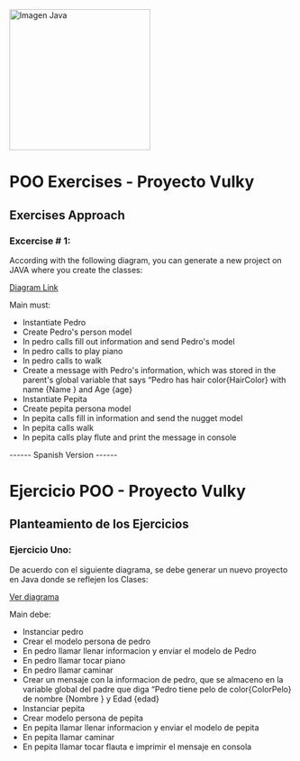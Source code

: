 <img src="https://compilandoconocimiento.files.wordpress.com/2017/01/miniatura-2.png" alt="Imagen Java" width="250"/>

<h1>POO Exercises - Proyecto Vulky</h1>

<h2> Exercises Approach </h2>

<h3>Excercise # 1: </h3>

<p>According with the following diagram, you can generate a new project on JAVA where you create the 
classes: </p>
<a href="https://www.figma.com/file/aZusic1A1iCjPFbKBZ8yLy/Ejercicio-1-POO?node-id=0%3A1&t=TtOzpwpaF23YDEj3-0">Diagram Link</a> 
</hr>

<p>Main must: </p>
<ul>
  <li>Instantiate Pedro</li>
  <li>Create Pedro's person model</li>
  <li>In pedro calls fill out information and send Pedro's model</li>
  <li>In pedro calls to play piano</li>
  <li>In pedro calls to walk</li>
  <li>Create a message with Pedro's information, which was stored in the parent's global variable that says “Pedro has hair color{HairColor} with name {Name } and Age {age}</li>
  <li>Instantiate Pepita</li>
  <li>Create pepita persona model</li>
  <li>In pepita calls fill in information and send the nugget model</li>
  <li>In pepita calls walk</li>
  <li>In pepita calls play flute and print the message in console</li>
</ul>


------ Spanish Version ------

<h1>Ejercicio POO - Proyecto Vulky</h1>

<h2> Planteamiento de los Ejercicios </h2>

<h3>Ejercicio Uno: </h3>

<p>De acuerdo con el siguiente diagrama, se debe generar un nuevo proyecto en Java donde se reflejen los Clases: </p>
<a href="https://www.figma.com/file/aZusic1A1iCjPFbKBZ8yLy/Ejercicio-1-POO?node-id=0%3A1&t=TtOzpwpaF23YDEj3-0">Ver diagrama</a> 
</hr>

<p>Main debe: </p>
<ul>
  <li>Instanciar pedro</li>
  <li>Crear el modelo persona de pedro</li>
  <li>En pedro llamar llenar informacion y enviar el modelo de Pedro</li>
  <li>En pedro llamar tocar piano</li>
  <li>En pedro llamar caminar</li>
  <li>Crear un mensaje con la informacion de pedro, que se almaceno en la variable global del padre que diga “Pedro tiene pelo de color{ColorPelo} de nombre {Nombre }    y Edad {edad}</li>
  <li>Instanciar pepita</li>
  <li>Crear modelo persona de pepita</li>
  <li>En pepita llamar llenar informacion y enviar el modelo de pepita</li>
  <li>En pepita llamar caminar</li>
  <li>En pepita llamar tocar flauta e imprimir el mensaje en consola</li>
</ul>
